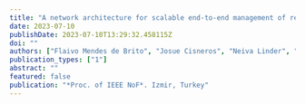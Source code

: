 ```yaml
---
title: "A network architecture for scalable end-to-end management of reusable AI-based applications"
date: 2023-07-10
publishDate: 2023-07-10T13:29:32.458115Z
doi: ""
authors: ["Flaivo Mendes de Brito", "Josue Cisneros", "Neiva Linder", "Roberto Riggio", "Estefanía Coronado", "Javier Palomares, Jr.", "Javier Renart", "Adzic Jovanka", "Anders Lindgren", "Miguel Rosa", "Per Odling"]
publication_types: ["1"]
abstract: ""
featured: false
publication: "*Proc. of IEEE NoF*. Izmir, Turkey"
---
```



